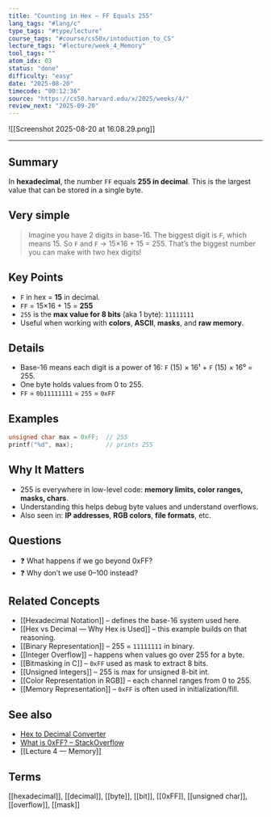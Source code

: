 ```yaml
---
title: "Counting in Hex — FF Equals 255"  
lang_tags: "#lang/c"                                        
type_tags: "#type/lecture"                                      
course_tags: "#course/cs50x/intoduction_to_CS"                                        
lecture_tags: "#lecture/week_4_Memory"                                      
tool_tags: ""                                           
atom_idx: 03                                          
status: "done"                                            
difficulty: "easy"                                         
date: "2025-08-20"                           
timecode: "00:12:36"                                        
source: "https://cs50.harvard.edu/x/2025/weeks/4/"                            
review_next: "2025-09-20"                                    
---
```


![[Screenshot 2025-08-20 at 16.08.29.png]]

---

## Summary
In **hexadecimal**, the number `FF` equals **255 in decimal**. This is the largest value that can be stored in a single byte.

## Very simple

> Imagine you have 2 digits in base-16. The biggest digit is `F`, which means 15. So `F` and `F` → 15×16 + 15 = 255. That’s the biggest number you can make with two hex digits!

## Key Points
- `F` in hex = **15** in decimal.
- `FF` = 15×16 + 15 = **255**
- `255` is the **max value for 8 bits** (aka 1 byte): `11111111`
- Useful when working with **colors**, **ASCII**, **masks**, and **raw memory**.

## Details
- Base-16 means each digit is a power of 16: `F` (15) × 16¹ + `F` (15) × 16⁰ = 255.
- One byte holds values from 0 to 255.
- `FF` = `0b11111111` = `255` = `0xFF`

## Examples
```c
unsigned char max = 0xFF;  // 255
printf("%d", max);         // prints 255
```

## **Why It Matters**
- 255 is everywhere in low-level code: **memory limits, color ranges, masks, chars**.
- Understanding this helps debug byte values and understand overflows.
- Also seen in: **IP addresses**, **RGB colors**, **file formats**, etc.

## Questions
- ❓ What happens if we go beyond 0xFF?
- ❓ Why don’t we use 0–100 instead?

## Related Concepts
- [[Hexadecimal Notation]] – defines the base-16 system used here.
- [[Hex vs Decimal — Why Hex is Used]] – this example builds on that reasoning.
- [[Binary Representation]] – 255 = `11111111` in binary.
- [[Integer Overflow]] – happens when values go over 255 for a byte.
- [[Bitmasking in C]] – `0xFF` used as mask to extract 8 bits.
- [[Unsigned Integers]] – 255 is max for unsigned 8-bit int.
- [[Color Representation in RGB]] – each channel ranges from 0 to 255.
- [[Memory Representation]] – `0xFF` is often used in initialization/fill.

## See also
- [Hex to Decimal Converter](https://www.rapidtables.com/convert/number/hex-to-decimal.html)
- [What is 0xFF? – StackOverflow](https://stackoverflow.com/questions/9844085/what-is-0xff)
- [[Lecture 4 — Memory]]

## Terms
[[hexadecimal]], [[decimal]], [[byte]], [[bit]], [[0xFF]], [[unsigned char]], [[overflow]], [[mask]]
